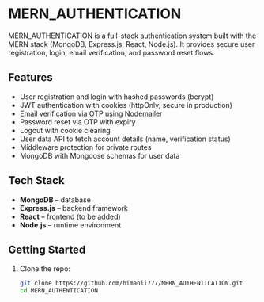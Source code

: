 # MERN_AUTHENTICATION

MERN_AUTHENTICATION is a full-stack authentication system built with the MERN stack (MongoDB, Express.js, React, Node.js). It provides secure user registration, login, email verification, and password reset flows.

## Features

- User registration and login with hashed passwords (bcrypt)  
- JWT authentication with cookies (httpOnly, secure in production)  
- Email verification via OTP using Nodemailer  
- Password reset via OTP with expiry  
- Logout with cookie clearing  
- User data API to fetch account details (name, verification status)  
- Middleware protection for private routes  
- MongoDB with Mongoose schemas for user data  

## Tech Stack

- **MongoDB** – database  
- **Express.js** – backend framework  
- **React** – frontend (to be added)  
- **Node.js** – runtime environment  

## Getting Started

1. Clone the repo:  
   ```bash
   git clone https://github.com/himanii777/MERN_AUTHENTICATION.git
   cd MERN_AUTHENTICATION
